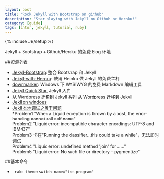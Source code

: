 ```yaml
---
layout: post
title: "Rock Jekyll with Bootstrap on github"
description: "Star playing with Jekyll on Github or Heroku!"
category: [guide]
tags: [intor, jekyll, tutorial, ruby]
---
```

{% include JB/setup %}

Jekyll + Bootstrap + Github/Heroku 的免费 Blog 环境

##资源列表
- [Jekyll-Bootstrap](http://jekyllbootstrap.com/): 整合 Bootstrap 和 Jekyll
- [Jekyll-with-Heroku](http://www.theleagueofpaul.com/jekyll-windows): 使用 Heroku 做 Jekyll 的免费主机
- [downmarker](https://bitbucket.org/wcoenen/downmarker/downloads): Windows 下 WYSIWYG 的免费 Markdown 编辑工具
- [Jekyll Quick Start](http://jekyllbootstrap.com/usage/jekyll-quick-start.html) Jekyll 入门
- [从 Wordpress 迁移到 Jekyll 系列](http://vitobotta.com/migrating-from-wordpress-to-jekyll-part-one-why-I-gave-up-on-wordpress/) 从 Wordpress 迁移到 Jekyll
- [Jekll on windoes](http://chxt6896.github.com/blog/2012/03/15/jekyll-in-windows.html)
- [Jekll 本地调试之若干问题](http://chxt6896.github.com/blog/2012/02/13/blog-jekyll-native.html)  
  *Problem1 "When a Liquid exception is thrown by a post, the error-handling cannot call self.name"  
  Problem2 "Liquid error: incompatible character encodings: UTF-8 and IBM437"   
  Problem3 卡在"Running the classifier…this could take a while"，无法即时调试  
  Problem4 "Liquid error: undefined method 'join' for ……"    
  Problem5 "Liquid error: No such file or directory – pygmentize"
  
##基本命令
- ` rake theme:switch name="the-program"`
